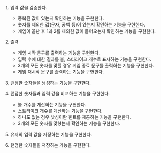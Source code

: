 1. 입력 값을 검증한다.
    - 중복된 값이 있는지 확인하는 기능을 구현한다.
    - 숫자를 제외한 값(문자, 공백 등)이 있는지 확인하는 기능을 구현한다.
    - 게임이 끝난 후 1과 2를 제외한 값이 들어오는지 확인하는 기능을 구현한다.

2. 출력
    - 게임 시작 문구를 출력하는 기능을 구현한다.
    - 입력 수에 대한 결과를 볼, 스타라이크 개수로 표시하는 기능을 구현한다.
    - 3개의 모든 숫자를 맞힐 경우 게임 종료 문구를 출력하는 기능을 구현한다.
    - 게임 재시작 문구를 출력하는 기능을 구현한다.

3. 랜덤한 숫자들을 생성하는 기능을 구현한다.

4. 랜덤한 숫자들과 입력 값을 비교하는 기능을 구현한다.
    - 볼 개수를 계산하는 기능을 구현한다.
    - 스트라이크 개수를 계산하는 기능을 구현한다.
    - 하나도 없는 경우 낫싱이란 힌트를 제공하는 기능을 구현한다.
    - 3개의 모든 숫자를 맞혔는지 확인하는 기능을 구현한다.

5. 유저의 입력 값을 저장하는 기능을 구현한다.
6. 랜덤한 숫자들을 저장하는 기능을 구현한다.
